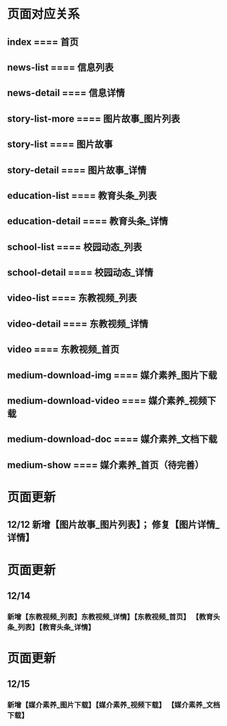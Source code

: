 # 页面对应关系

## index              ==== 首页
## news-list          ==== 信息列表
## news-detail        ==== 信息详情
## story-list-more    ==== 图片故事_图片列表
## story-list         ==== 图片故事
## story-detail       ==== 图片故事_详情
## education-list     ==== 教育头条_列表
## education-detail   ==== 教育头条_详情
## school-list        ==== 校园动态_列表
## school-detail      ==== 校园动态_详情
## video-list         ==== 东教视频_列表
## video-detail       ==== 东教视频_详情
## video              ==== 东教视频_首页
## medium-download-img         ==== 媒介素养_图片下载
## medium-download-video       ==== 媒介素养_视频下载
## medium-download-doc         ==== 媒介素养_文档下载
## medium-show         ==== 媒介素养_首页（待完善）

# 页面更新
## 12/12 新增【图片故事_图片列表】； 修复【图片详情_详情】

# 页面更新
## 12/14 
### 新增【东教视频_列表】东教视频_详情】【东教视频_首页】 【教育头条_列表】【教育头条_详情】 

# 页面更新
## 12/15
### 新增【媒介素养_图片下载】【媒介素养_视频下载】 【媒介素养_文档下载】
